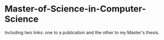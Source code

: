 # Master-of-Science-in-Computer-Science
Including two links: one to a publication and the other to my Master's thesis.
